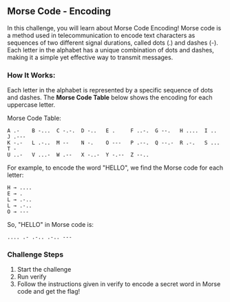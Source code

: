 ## Morse Code - Encoding
In this challenge, you will learn about Morse Code Encoding! Morse code is a method used in telecommunication to encode text characters as sequences of two different signal durations, called dots (.) and dashes (-). Each letter in the alphabet has a unique combination of dots and dashes, making it a simple yet effective way to transmit messages.

### How It Works:
Each letter in the alphabet is represented by a specific sequence of dots and dashes. The **Morse Code Table** below shows the encoding for each uppercase letter.

Morse Code Table:
```text
A .-    B -...  C -.-.  D -..   E .     F ..-.  G --.   H ....  I ..    J .---
K -.-   L .-..  M --    N -.    O ---   P .--.  Q --.-  R .-.   S ...   T -
U ..-   V ...-  W .--   X -..-  Y -.--  Z --..
```

For example, to encode the word "HELLO", we find the Morse code for each letter:
```text
H → ....
E → .
L → .-..
L → .-..
O → ---
```
So, "HELLO" in Morse code is:

`.... .- .-.. .-.. ---`

### Challenge Steps
1. Start the challenge
2. Run verify
3. Follow the instructions given in verify to encode a secret word in Morse code and get the flag!